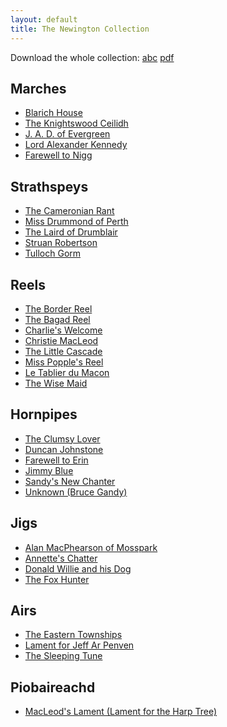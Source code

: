```yaml
---
layout: default
title: The Newington Collection
---
```


Download the whole collection:
[abc](newington.abc) [pdf](newington.pdf)

Marches
-------

* [Blarich House](blarich.html)
* [The Knightswood Ceilidh](knightswood.html)
* [J. A. D. of Evergreen](evergreen.html)
* [Lord Alexander Kennedy](kennedy.html)
* [Farewell to Nigg](nigg.html)

Strathspeys
-----------

* [The Cameronian Rant](cameronian.html)
* [Miss Drummond of Perth](drummondofperth.html)
* [The Laird of Drumblair](drumblair.html)
* [Struan Robertson](robertson.html)
* [Tulloch Gorm](tulloch.html)

Reels
-----

* [The Border Reel](border.html)
* [The Bagad Reel](bagad.html)
* [Charlie's Welcome](charlie.html)
* [Christie MacLeod](christie.html)
* [The Little Cascade](cascade.html)
* [Miss Popple's Reel](popple.html)
* [Le Tablier du Macon](tablier.html)
* [The Wise Maid](wisemaid.html)

Hornpipes
---------

* [The Clumsy Lover](lover.html)
* [Duncan Johnstone](johnstone.html)
* [Farewell to Erin](erin.html)
* [Jimmy Blue](blue.html)
* [Sandy's New Chanter](chanter.html)
* [Unknown (Bruce Gandy)](unknown-1.html)

Jigs
----

* [Alan MacPhearson of Mosspark](mosspark.html)
* [Annette's Chatter](chatter.html)
* [Donald Willie and his Dog](donaldwillie.html)
* [The Fox Hunter](foxhunter.html)

Airs
----

* [The Eastern Townships](townships.html)
* [Lament for Jeff Ar Penven](penven.html)
* [The Sleeping Tune](sleeping.html)

Piobaireachd
------------

* [MacLeod's Lament (Lament for the Harp Tree)](harptree.html)

